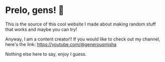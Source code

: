 # Prelo, gens! 👋

This is the source of this cool website I made
about making random stuff that works and maybe you can try!

Anyway, I am a content creator!! If you would like to check out my channel,
here's the link: https://youtube.com/@generousmisha

Nothing else here to say, enjoy I guess.

